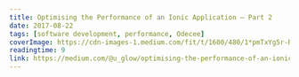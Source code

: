 ```yaml
---
title: Optimising the Performance of an Ionic Application — Part 2
date: 2017-08-22
tags: [software development, performance, Odecee]
coverImage: https://cdn-images-1.medium.com/fit/t/1600/480/1*pmTxYg5r-RbZNSI-VoD6UQ.jpeg
readingtime: 9
link: https://medium.com/@u_glow/optimising-the-performance-of-an-ionic-application-part-2-9749f63c9c7c
---
```

